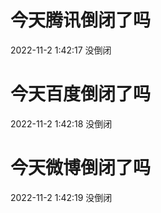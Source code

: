 # 今天腾讯倒闭了吗

2022-11-2 1:42:17 没倒闭

# 今天百度倒闭了吗

2022-11-2 1:42:18 没倒闭

# 今天微博倒闭了吗

2022-11-2 1:42:19 没倒闭

